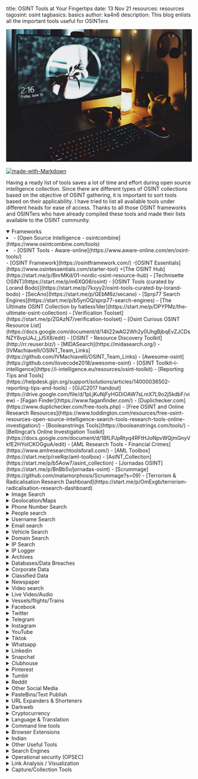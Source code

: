 title: OSINT Tools at Your Fingertips
date: 13 Nov 21
resources: resources
tagosint: osint
tagbasics: basics
author: ka4n6
description: This blog enlists all the important tools useful for OSINTers 



![twitter](\static\resources\reso3.png)

[![made-with-Markdown](https://img.shields.io/badge/Made%20with-Markdown-1f425f.svg)](http://commonmark.org) 




Having a ready list of tools saves a lot of time and effort during open source intelligence collection. Since there are different types of OSINT collections based on the objective of OSINT gathering, it is important to sort tools based on their applicability. I have tried to list all available tools under different heads for ease of access. Thanks to all those OSINT frameworks and OSINTers who have already compiled these tools and made their lists available to the OSINT community.

<details open><summary>Frameworks</summary>
<span>
  <li>- [Open Source Intelligence - osintcombine](https://www.osintcombine.com/tools)</li>
  <li>- [OSINT Tools - Aware-online](https://www.aware-online.com/en/osint-tools/)</li>
- [OSINT Framework](https://osintframework.com/)
-[OSINT Essentials](https://www.osintessentials.com/starter-tool)
+[The OSINT Hub](https://start.me/p/BnrMKd/01-nordic-osint-resource-hub)
- [Technisette OSINT](https://start.me/p/m6XQ08/osint)
- [OSINT Tools (curated by Lorand Bodo)](https://start.me/p/7kxyy2/osint-tools-curated-by-lorand-bodo)
- [SecAno](https://start.me/p/GEbM6z/secano)
- [Sprp77 Search Engines](https://start.me/p/b5ynOQ/sprp77-search-engines)
- [The Ultimate OSINT Collection by hatless1der](https://start.me/p/DPYPMz/the-ultimate-osint-collection)
- [Verification Toolset](https://start.me/p/ZGAzN7/verification-toolset)
- [Osint Curious OSINT Resource List](https://docs.google.com/document/d/14li22wAG2Wh2y0UhgBjbqEvZJCDsNZY8vpUAJ_jJ5X8/edit)
- [OSINT - Resource Discovery Toolkit](http://rr.reuser.biz/)
- [MIDASearch](https://midasearch.org/)
- [IVMachiavelli/OSINT_Team_Links](https://github.com/IVMachiavelli/OSINT_Team_Links)
- [Awesome-osint](https://github.com/ilovecode2018/awesome-osint)
- [OSINT Toolkit–i-intelligence](https://i-intelligence.eu/resources/osint-toolkit)
- [Reporting Tips and Tools](https://helpdesk.gijn.org/support/solutions/articles/14000036502-reporting-tips-and-tools)
- [GIJC2017 handout](https://drive.google.com/file/d/1pLjKuNjFyHGDiOAW7sLmX7L9o2j5kdbF/view)
- [Fagan Finder](https://www.faganfinder.com/)
- [Duplichecker.com](https://www.duplichecker.com/free-tools.php)
- [Free OSINT and Online Research Resources](https://www.toddington.com/resources/free-osint-resources-open-source-intelligence-search-tools-research-tools-online-investigation/)
- [Booleanstrings Tools](https://booleanstrings.com/tools/)
- [Bellingcat’s Online Investigation Toolkit](https://docs.google.com/document/d/1BfLPJpRtyq4RFtHJoNpvWQjmGnyVkfE2HYoICKOGguA/edit)
- [AML Research Tools - Financial Crimes](https://www.amlresearchtoolsforall.com/)
- [AML Toolbox](https://start.me/p/rxeRqr/aml-toolbox)
- [AsINT_Collection](https://start.me/p/b5Aow7/asint_collection)
- [Jornadas OSINT](https://start.me/p/BnBb5v/jornadas-osint)
- [Scrummage](https://github.com/matamorphosis/Scrummage?s=09)
- [Terrorism & Radicalisation Research Dashboard](https://start.me/p/OmExgb/terrorism-radicalisation-research-dashboard)
</span>
</details>

<details><summary>Image Search</summary>

- [Bing Reverse Image Search](https://www.bing.com/images/trending?FORM=ILPTRD)
- [Yandex Images](https://yandex.com/images/)
- [Google Images](https://images.google.ca/)
- [Baidu](https://image.baidu.com/)
- [TinEye](https://tineye.com/)
- [image identify](https://www.imageidentify.com/)
- [Karma Decay](http://karmadecay.com)
- [Pictriev](http://www.pictriev.com/)
- [metapicz](http://metapicz.com/#landing)
- [IrfanView](https://www.irfanview.com/)
- [Find exif data](http://www.findexif.com/)
- [FotoForensics](http://fotoforensics.com/)
- [Forensically](https://29a.ch/photo-forensics/#forensic-magnifier)
- [Jeffrey Friedl's Image Metadata Viewer](http://exif.regex.info/exif.cgi)
- [ExifTool by Phil Harvey](https://exiftool.org/)
- [Betaface | Advanced face recognition](https://www.betaface.com/wpa/)
- [Photopea](https://www.photopea.com/)
- [GIMP](https://www.gimp.org/)
- [Convert image to text - Exract text from images online](https://ocr2edit.com/convert-to-txt)
- [Free Online OCR Image to text](https://www.onlineocr.net/)
- [Extract Text From an Image](https://brandfolder.com/workbench/extract-text-from-image)
- [Image to Text Converter](https://www.prepostseo.com/image-to-text)
- [Translate text from photos from English and other languages – Yandex.Translate](https://translate.yandex.com/ocr)
- [Colorize pictures: turn black and white photos to color with AI](https://hotpot.ai/colorize-picture)
- [Colorize Photos](https://playback.fm/colorize-photo)
- [Colorize!](https://imagecolorizer.com/colorize.html)
- [platform.sensity.ai/deepfake-detection](https://platform.sensity.ai/deepfake-detection)
- [Remove-bg](https://www.remove.bg/)
- [Search4faces.com](https://search4faces.com/)
- [Telegram: Contact @pimeyesbot](https://t.me/pimeyesbot)
- [Pic.sgou 搜狗图片-上网从搜狗开始](https://pic.sogou.com/)
- [same.energy](https://same.energy/)
- [Image.so.com](https://image.so.com/)

</details>

<details><summary>Geolocation/Maps</summary>

- [Google Maps](https://www.google.ca/maps/)
- [Bing maps](https://www.bing.com/maps)
- [OpenStreetMap](https://www.openstreetmap.org/)
- [KartaView](https://kartaview.org/)
- [SkyscraperPage](http://skyscraperpage.com/)
- [Emporis](https://www.emporis.com/)
- [Instant Google Street View](https://www.instantstreetview.com/)
- [Wikimapia](http://wikimapia.org/)
- [Google Earth](https://earth.google.com/web/)
- [Mapillary](https://www.mapillary.com/app/)
- [Find Postal Address of any Location on Google Maps](https://ctrlq.org/maps/address/)
- [Dual Maps](http://data.mashedworld.com/dualmaps/map.htm)
- [Descartes Labs](https://maps.descarteslabs.com/)
- [Map Checking](https://www.mapchecking.com/)
- [Mapbox](https://www.mapbox.com/)
- [Ukraine Interactive map](https://liveuamap.com/)
- [MyGeoPosition.com](http://mygeoposition.com/)
- [LatLong](https://www.latlong.net/)
- [GPS Visualizer: Quick Geocoder](https://www.gpsvisualizer.com/geocode)
- [Zoom Earth](https://zoom.earth/)
- [MeetWays: Meet in the Middle](https://www.meetways.com/)
- [Whatshalfway.com](https://www.whatshalfway.com/)
- [ScribbleMaps](https://www.scribblemaps.com/)
- [Overpass-turbo.eu](https://overpass-turbo.eu/)
- [SunCalc](http://suncalc.net/#/50.4148,9.8286,6/2021.08.08/08:16)
- [SunCalc sun position- und sun phases calculator](https://www.suncalc.org/#/36.1734,-37.2656,3/2021.07.30/08:59/1/3)
- [3D map of the world by PeakVisor](https://peakvisor.com/panorama.html)

</details>

<details><summary>Phone Number Search</summary>summary>

- [Truecaller.com](https://www.truecaller.com/)
- [Reverse Phone Lookup by Zlookup](https://www.zlookup.com/)
- [Emobiletracker.com](https://www.emobiletracker.com/)
- [Reverse Phone Lookup - Intelius](https://www.intelius.com/reverse-phone-lookup/)
- [Reverse Phone Number Lookup -Canada](https://www.canada411.ca/search/reverse.html)
- [www.whitepages.com/reverse-phone](https://www.whitepages.com/reverse-phone)
- [Sync Me](https://sync.me/)
- [Reverse Phone Lookup - Zabasearch](https://www.zabasearch.com/reverse-phone-lookup)
- [Peekyou Reverse Phone Number Search](https://www.peekyou.com/phone)
- [Britishphonebook.com](http://www.britishphonebook.com/)
- [Textmagic Carrier Lookup](https://www.textmagic.com/free-tools/carrier-lookup)
- [Free Carrier Lookup](https://freecarrierlookup.com/)
- [Neustar - Telo Customers!](https://www.home.neustar/telo-customers)
- [Eyecon: Caller ID, Calls and Phone Contacts – Apps on Google Play](https://play.google.com/store/apps/details?id=com.eyecon.global&hl=en_IN&gl=US)
- [Cyniq.in](https://cyniq.in)
- [Twilio Lookup](https://www.twilio.com/blog/identify-phone-number-carrier-with-twilio-lookup)

</details>

<details><summary>People search</summary>

- [192](https://www.192.com/)
- [New Canada 411](https://www.canada411.ca/)
- [No.1 Free People Search](http://www.yasni.com/)
- [People Search](http://itools.com/search/people-search)
- [People search](https://radaris.com/)
- [zaba search](https://www.zabasearch.com/)
- [WebMii](https://webmii.com/)
- [Qwant](https://www.qwant.com/)
- [FamilyTree](https://www.familytreenow.com/)
- [PeekYou](https://www.peekyou.com/)
- [Thats them](https://thatsthem.com/)
- [Intelius](https://www.intelius.com/)
- [ID Crawl](https://www.idcrawl.com/)

</details>

<details><summary>Username Search</summary>

- [Instant Username Search](https://instantusername.com/)
- [Username search tool - Aware-online](https://www.aware-online.com/en/osint-tools/username-search-tool/)
- [Username Search by usersearch.org](https://usersearch.org/index.php)
- [WhatsMyName Web](https://whatsmyname.app/)

</details>

<details><summary>Email search</summary>

- [Cyniq.in](https://cyniq.in)
- https://hunter.io/
- https://www.email-format.com/
- [Have I been pwned?](https://haveibeenpwned.com/)
- [Email Permutator](http://metricsparrow.com/toolkit/email-permutator/)
- [Email-validator.net](https://www.email-validator.net/)
- [Skymem.info](https://www.skymem.info/)
- https://dataminer.io/
- [Username and Email Search](https://usersearch.org/index.php)

</details>

<details><summary>Vehicle Search</summary>

- [V A H A N - India](https://vahan.nic.in/nrservices/faces/user/citizen/citizenlogin.xhtml)
- [This Domain Name is registered at Epik.com](https://carowners.net)
- [VINCheck](https://www.nicb.org/vincheck)
- [Oreillyauto](https://www.oreillyauto.com)
- [Carvana](https://www.carvana.com)
- [Check that VIN](https://checkthatvin.com/ctv/#/home)
- [Vehicle History Reports – Carfax](https://www.carfax.com/vehicle-history-reports/)
- [vehicle history](https://www.vehiclehistory.com/)

</details>

<details><summary>Domain Search</summary>

- [Free online network tools - Centralops](https://centralops.net/co/)
- [Whois.com](https://www.whois.com/whois/)
- [domainbigdata](https://domainbigdata.com/)
- [Domaintools: Research](https://research.domaintools.com/)
- [Whois Godaddy](https://ca.godaddy.com/whois)
- [Network Tools](https://network-tools.com/)
- [Whoisrequest](https://whoisrequest.com/)
- [Whoxy](https://www.whoxy.com/)
- [Whois Lookup & IP](https://whois.net/)
- [ViewDNS.info](https://viewdns.info/)
- [Whoisology](https://whoisology.com/)
- [domainIQ](https://www.domainiq.com/reverse_whois)
- [Alexa](https://www.alexa.com/siteinfo)
- [BuiltWith Technology Lookup](https://builtwith.com/)
- [Visualsitemapper.com](http://www.visualsitemapper.com/)
- [SimilarWeb](https://www.similarweb.com/)
- [Sites Like](https://www.siteslike.com/)
- [Eid.com](https://eid.com)
- [Website value calculator and web information](https://www.websiteoutlook.com/)
- [Hunter](https://hunter.io/)
- [URL and website scanner](https://urlscan.io/)
- [W3bin](https://w3bin.com/)
- [Visualping](https://visualping.io/)
- [unfurl](https://github.com/obsidianforensics/unfurl)
- [ICANN Lookup](https://lookup.icann.org/lookup)
- [dnsdumpster](https://dnsdumpster.com/)
- [Host.io](https://host.io/)
- [Pulsedive](https://pulsedive.com/)

</details>

<details><summary>IP Search</summary>

- [My IP Address](https://myip.ms/)
- [WhatIsMyIPAddress](https://whatismyipaddress.com/)
- [IP Chicken](https://www.ipchicken.com/)
- [IP Address](https://www.ipaddress.com/)
- [IP Tracker Online](https://www.iptrackeronline.com/)
- [Liveipmap.com](https://liveipmap.com/)
- [IP Address Locator - Geobytes](https://geobytes.com/iplocator/)
- [Reverse IP Lookup - ViewDNS](https://viewdns.info/reverseip/)
- [domainIQ](https://www.domainiq.com/reverse_ip)
- [Reverse IP Lookup](https://reverseip.domaintools.com/)
- [Whoisrequest](https://whoisrequest.com/reverse-ip/)
- [Instant IP Address Lookup - Whatismyipaddress](https://whatismyipaddress.com/ip-lookup)
- [UltraDNS - neustar](https://www.home.neustar/dns-services/ultra-dns)
- [IP2Location](https://www.ip2location.com/)
- [Geo IP Tool](https://geoiptool.com/)
- [utrace](http://en.utrace.de/)
- [Information by IP Address](https://www.infobyip.com/)
- [Bulk IP Lookup - Showmyip](https://www.showmyip.com/bulk-ip-lookup/)
- [unfurl](https://github.com/obsidianforensics/unfurl)
- [ViewDNS](https://viewdns.info/)
- [Shodan](https://www.shodan.io/)
- [Free online network tools - Centralops](https://centralops.net/co/)
- [Vpnapi.io](https://vpnapi.io/)
- [Cyber Threat Intelligence - Pulsedive](https://pulsedive.com/)

</details>

<details><summary>IP Logger</summary>

- [webresolver](https://webresolver.nl/)
- [Honeybox](https://www.honeybox.de/home.html)
- [Grabify IP Logger & URL Shortener](https://grabify.link/)
- [Get Notify](https://www.getnotify.com/)
- [IP Logger URL Shortener](https://iplogger.org/)
- [Blasze IP Logger](http://blasze.tk/)
- [Read Notify](https://www.readnotify.com//)

</details>

<details><summary>Archives</summary>

- [Internet Archive](http://archive.org/)
- [archive.is](http://archive.is/)
- [CachedPages](http://www.cachedpages.com/)
- [Time Travel](http://timetravel.mementoweb.org/)
- [Oldweb.today](http://oldweb.today/)
- [WebCite](http://webcitation.org/)
- [UK Web Archive ](https://www.webarchive.org.uk/ukwa)
- [hartator/wayback-machine-downloader](https://github.com/hartator/wayback-machine-downloader?s=09)

</details>

<details><summary>Databases/Data Breaches</summary>

- [OCCRP](https://www.occrp.org/en)
- [A-Z Databases](https://natolibguides.info/az.php)
- [HotGunz Stolen Gun Search Results](https://www.hotgunz.com/search.php)
- [The Intercept](https://theintercept.com/snowden-sidtoday/?orderBy=publishedTime&orderDirection=desc#archive)
- [Snowden Doc Search](https://search.edwardsnowden.com/)
- [LLRX Resources](https://www.llrx.com/2020/06/2020-directory-of-directories/?__cf_chl_jschl_tk__=pmd_4a7d42276864412990609e818ab0671bc134a709-1626618316-0-gqNtZGzNAfijcnBszQi6)
- [lumendatabase.org](https://www.lumendatabase.org/)
- [Catalogue of Research Databases - OCCRP](https://id.occrp.org/databases/)
- [Intelligence X](https://intelx.io/)
- [Leakcheck](https://leakcheck.io/)
- [Vigilante.pw](https://vigilante.pw/)
- [Weleakinfo.to](https://weleakinfo.to/)
- [Leakpeek.com](https://leakpeek.com/)
- [RSLookup](https://rslookup.com/index)
- [Snusbase Database Search Engine](https://snusbase.com/)
- [Leak-lookup.com](https://leak-lookup.com/)
- [nuclearleaks.com](https://nuclearleaks.com/)
- [Have I Been Sold?](https://haveibeensold.app/)
- [Breachchecker.com](https://breachchecker.com/)
- [Scattered Secrets](https://scatteredsecrets.com/)
- [Have I been pwned?](https://haveibeenpwned.com/)
- [Community - Black Kite](https://blackkite.com/community/)

</details>

<details><summary>Corporate Data</summary>	

- [Business.indiafilings.com](https://business.indiafilings.com/)
- [Zauba Corp](https://www.zaubacorp.com/)
- [Ministry Of Corporate Affairs](https://www.mca.gov.in/mcafoportal/showCheckCompanyName.do)

</details>

<details><summary>Classified Data</summary>

- [Craigslist](http://www.craigslist.org/)
- [LeoList](https://www.leolist.cc/)
- [ebay](https://www.ebay.ca/)
- [Kijiji](https://www.kijiji.ca/)

</details>

<details><summary>Newspaper</summary>

- [newspaper map](https://newspapermap.com/)
- [Paperboy](https://www.thepaperboy.com/)
- [AllYouCanRead](https://www.allyoucanread.com/)
- [NewspaperArchive](https://newspaperarchive.com/)
- [Google News Archive Search](https://news.google.com/newspapers)
- [The Big Index of Global Newspapers](https://www.websiteplanet.com/blog/complete-index-of-newspapers-across-the-globe/)

</details>

<details><summary>Video search</summary>

- [InVID Verification Plugin](https://www.invid-project.eu/tools-and-services/invid-verification-plugin/)
- [watch frame by frame](http://www.watchframebyframe.com/)
- [Online video downloader](https://en.savefrom.net/20/)
- [Keepvid](https://keepvid.com/)
- [Dronestagram](https://www.dronestagr.am/)

</details>

<details><summary>Live Video/Audio</summary>

- [EarthCam](https://www.earthcam.com/)
- [Opentopia](http://www.opentopia.com/)
- [The Webcam Network](https://www.the-webcam-network.com/)
- [Insecam](http://www.insecam.org/)
- [Airport Webcams](https://airportwebcams.net/)
- [KartaView](https://kartaview.org/map/@-6.407518221863476,107.04770438649952,8z)
- [Webcams from around the World](https://worldcam.eu/)
- [Webcamtaxi](https://www.webcamtaxi.com/en/)

</details>

<details><summary>Vessels/flights/Trains</summary>

- [UK Flightaware](https://uk.flightaware.com/)
- [Flightradar24](https://www.flightradar24.com/)
- [AirNav RadarBox](https://www.radarbox.com/@2.41699,27.25463,z3)
- [OmniSci Flight](https://www.omnisci.com/demos/flights)
- [MarineTraffic](https://www.marinetraffic.com/en/ais/home/centerx:-12.0/centery:25.0/zoom:4)
- [VesselFinder](https://www.vesselfinder.com/)
- [OmniSci Ship](https://www.omnisci.com/demos/ships)
- [tracker geops](https://tracker.geops.ch/)
- [Raildar](https://raildar.co.uk/radar.html)

</details>

<details><summary>Facebook</summary>

- [Find my Facebook ID](https://lookup-id.com/)
- [Fb-Search - snowdust](https://sowdust.github.io/fb-search/)
- [Facebook Search Tools - OSINT Combine](https://www.osintcombine.com/facebook-search-tools)
- [Facebook Search - Graphtips](https://graph.tips/beta/)
- [Who posted what?](https://whopostedwhat.com/)
- [IntelX FB Graph Searcher](https://intelx.io/tools?tab=facebook)
- [Osint.rest](https://osint.rest/)
- [QWARIE: UK-OSINT](https://www.uk-osint.net/facebook.html)
- [Ultimate-Facebook-Scraper](https://github.com/harismuneer/Ultimate-Facebook-Scraper)
- [Bulk Facebook ID Finder](https://seotoolstation.com/bulk-facebook-id-finder)
- [Find My Facebook ID](https://findmyfbid.com/)
- [Download Facebook Videos](http://www.downfacebook.com/)
- [Ad Library Report](https://www.facebook.com/ads/library/report/)
- [Forgot Password](https://www.facebook.com/login/identify?ctx=recover)

</details>

<details><summary>Twitter</summary>

- [Twitter Advanced Search](https://twitter.com/search-advanced)
- [Twitter Profiles Directory](https://twitter.com/i/directory/profiles)
- [Tweetdeck](https://tweetdeck.twitter.com/)
- [TweeterID](https://tweeterid.com/)
- [TweetBeaver](https://tweetbeaver.com/)
- [Socialbearing](https://socialbearing.com/)
- [The one million tweet map](https://onemilliontweetmap.com/?center=25.505,-0.09&zoom=2&search=&timeStep=0&timeSelector=0&hashtag1=&hashtag2=sad&sidebar=yes&hashtagBattle=0&timeRange=0&timeRange=25&heatmap=0&sun=0&cluster=1)
- [Followerwonk](https://followerwonk.com/)
- [Tweet Archivist](http://www.tweetarchivist.com/)
- [Twiangulate](http://twiangulate.com/search/)
- [Sleeping Time](http://sleepingtime.org/)
- [geosocial footprint](http://geosocialfootprint.com/)
- [Tweetmap](https://www.omnisci.com/demos/tweetmap)
- [GeoChirp](http://www.geochirp.com/)
- [Tinfoleak](https://tinfoleak.com/?__cf_chl_managed_tk__=285568472ee46b35e1b8dd308324981aadb47409-1625135405-0-ATN5ExyU2dIczgPH_z0YKIWFT6MLDSSgjn6rX3eesoSMqvjlkuoAnZjlsRs-J5dzxMPlVMSkZxPwySGKVicAbUw7gt1Aag5LdvWVkMfzY6j_5-eMbw3MdjbIdiusDUM25-qGNpSTxiQMhKmCtKbBt4etRO0-NTx9Jmsfp2W7xwo2a8eQmRymNEx4Lm-KwHXmAXntV7mz-t7pw9m2XN6tYoFdk-PkOnafkwknOHiO2Ba4uVK6HjejVgYOTUKbqocmnksMnH8k6V5eFkeCs4XsClpYuo40rxW-szTPVCMSFXuzw_PeynK-UTw6QRhs7c0QFYozU0Fg4zHJE3idNUEKfb43FrO3XNPbM7CWQuwasNPfwmCBqdOWV5VR6PFNlmTSMd7tVAvbdT_-LDrDq6IieYRZ6O8BjkCdwGIsePdw8Zmg3eQtt5F3qoqtKoyOc1RW_bDOLUqr5NdpZFNRGeCBfyHjd7sC6P-4dtRXEUEpiba19CiBhLPZ5mZ-gRp4VuLgfl3twsUFC8mjXu9Xzz3fcT1SRJLgsnVHrz_0NkvdTlU0nolfzsUXB3DD4PNlFLhFRpke5MmSzLBX_LcWNuDrl7E4FLaifu9jVJEOEpMlxV4c)
- [twipho](http://www.twipho.net/)
- [The Herd Locker](http://theherdlocker.com/)
- [Keyhole](https://keyhole.co/)
- [Twitter Trending Hashtags and Topics](https://www.trendsmap.com/)
- [Twlets](http://twlets.com/)
- [Spoonbill](http://spoonbill.io/)
- [Mentionmapp Analytics](http://mentionmapp.com/)
- [Tweet Mapper](https://keitharm.me/projects/tweet/)
- [Twitterfall](https://twitterfall.com/)
- [Twitter tools - Jeffprod](https://twitter.jeffprod.com/)
- [Twitter Password Reset](https://twitter.com/account/begin_password_reset?)
- [Twitter Analytics by Foller.me](https://foller.me/)
- [Tweet Mapper](https://danielezrajohnson.shinyapps.io/tweetmapper/)
- [Tweettopicexplorer - neoformix](http://tweettopicexplorer.neoformix.com/)
- [Tweepsect](https://tweepsect.com/)
- [Pleasedontstalkme.com](http://www.pleasedontstalkme.com/)
- [Socialbearing](https://socialbearing.com/)
- [Hashtags - Hashtagify](https://hashtagify.me/hashtag/Palestine)
- [Followthehashtag](https://www.followthehashtag.com/)
- [All My Tweets](https://www.allmytweets.net/connect/)
- [Twitter Search — BackTweets](http://backtweets.com/)
- [Twitter Shadowban Test](https://shadowban.eu/)
- [DoesFollow](https://doesfollow.com)
- [Twitter Video Downloader Online](https://twdown.net)
- [Treeverse](https://treeverse.app)
- [Warble.co](https://warble.co/)

</details>

<details><summary>Telegram</summary>

- [Awesome-Telegram-OSINT](https://github.com/ItIsMeCall911/Awesome-Telegram-OSINT)
- [Building graph for Telegram chats, channels and their neighbors](https://ntwrk.today/2020/04/09/building-telegram-graph.html)
- [TelegramDB.org](https://telegramdb.org/)
- [Telegram Channels List: Discover interesting channels for your Telegram](https://tlgrm.eu/channels)
- [Telegram Channels](https://telegramchannels.me/)
- [Lyzem Blog](https://lyzem.com/)
- [Search.buzz.im](https://search.buzz.im/)
- [Tgstat.com](https://tgstat.com/)
- [Programmable Search Engine](https://cse.google.com/cse?&cx=006368593537057042503:efxu7xprihg#gsc.tab=0)
- [gwu-libraries/uriscrape](https://github.com/gwu-libraries/uriscrape)
- [Skarlso/rscrap](https://github.com/Skarlso/rscrap)
- [expectocode/telegram-export](https://github.com/expectocode/telegram-export)

</details>

<details><summary>Instagram</summary>

- [Searchmy.bio](https://www.searchmy.bio/)
- [Social Searcher](https://www.social-searcher.com)
- [Search Instagram - Yooying](https://www.yooying.com/search)
- [Tagboard](https://tagboard.com)
- [HypeAuditor](https://hypeauditor.com/)
- [Open Source Intelligence - osintcombine](https://www.osintcombine.com/instagram-explorer)
- [Instagram Search Engine - mulpix](https://mulpix.com/)
- [DownloadGram](https://downloadgram.com)
- [InstaSave](https://instasave.xyz)
- [Instadp](https://instadp.net)
- [izuum](https://izuum.com)
- [Storiesig.com](https://storiesig.com/)
- [picdeer](https://picdeer.com)
- [Pictame](https://www.pictame.com)

</details>

<details><summary>YouTube</summary>

- [Location Search - mattw](https://mattw.io/youtube-geofind/location)
- [YouTube Metadata - mattw](https://mattw.io/youtube-metadata/)
- [Geo Search Tool](https://youtube.github.io/geo-search-tool/search.html)
- [Youtube Videos Visualization - Yasiv](http://www.yasiv.com/youtube)
- [Yout](https://yout.com/)
- [deturl.com](http://deturl.com/)
- [watch frame by frame](http://www.watchframebyframe.com/)
- [Online video downloader](https://en.savefrom.net/20/)
- [Download Video and Audio from YouTube](https://www.y2mate.com/en68)
- [Extract Meta Data](https://citizenevidence.amnestyusa.org/)
- [Geo Search Tool](http://youtube.github.io/geo-search-tool/search.html)
- [HookTube](https://hooktube.com/)
- [Digitalmethods  tools - youtube](https://tools.digitalmethods.net/netvizz/youtube/)

</details>

<details><summary>Tiktok</summary>

- [TikTok Quick Search](https://www.osintcombine.com/tiktok-quick-search)
- [TikTok Web Viewer Online and Analytics](https://vidnice.com/)
- [Dutchosintguy/tiktok-scraper](https://github.com/Dutchosintguy/tiktok-scraper)
- [Sinwindie - TikTok Tools](https://raw.githubusercontent.com/sinwindie/OSINT/master/TikTok/Bookmarklet Tools)
- [sc1341/TikTok-OSINT](https://github.com/sc1341/TikTok-OSINT)
- [TikTokApi 2.0](https://tiktokapi.ga/)
- [Download Tik Tok video and audio](https://en.savefrom.net/download-from-tiktok)

</details>

<details><summary>Whatsapp</summary>

- [LoranKloeze/WhatsAllApp](https://github.com/LoranKloeze/WhatsAllApp)
- [WhatScraper](https://github.com/TheSpeedX/WhatScraper)

</details>

<details><summary>Linkedin</summary>

- [linkedin2username](https://github.com/initstring/linkedin2username)
- [Sign Up | LinkedIn](https://www.linkedin.com/search/results/people/?firstName=*name&lastName=*surname&origin=SEO_PSERP)
- [InSpy](https://github.com/leapsecurity/InSpy)
- [linkedin_scraper](https://github.com/blackhatethicalhacking/linkedin_scraper)
- [GoogLinked](https://github.com/pry0cc/GoogLinked)
- [LIUsers.-archive](https://archive.org/download/LIUsers.7z)

</details>

<details><summary>Snapchat</summary>

- [Snap Map](https://map.snapchat.com/)
- [username on Snapchat](https://www.snapchat.com/add/username)
- [AddMeSnaps.com](https://www.addmesnaps.com/)
- [Snapchat-usernames.com](http://snapchat-usernames.com/)
- [Findmysnap.com](http://findmysnap.com/)
- [Ghostdex.app](https://ghostdex.app/)
- [snap-map-private-api](https://github.com/CaliAlec/snap-map-private-api)
- [Snapdex](https://www.snapdex.com/)
- [SomeSnapCode](https://somesnapcode.com)
- [SoVIP](https://sovip.io)

</details>

<details><summary>Clubhouse</summary>

- [Clubhouse Database](https://clubhousedb.com/)

</details>

<details><summary>Pinterest</summary>

- [Pinterest Group Boards & Analytics](https://pingroupie.com/)

</details>

<details><summary>Tumblr</summary>

- [Trending](https://www.tumblr.com/explore/trending)

</details>

<details><summary>Reddit</summary>

- [Reddit Investigator](http://www.redditinvestigator.com/)
- [Reddit Metrics](http://redditmetrics.com/)
- [Reddit User Analyser](https://atomiks.github.io/reddit-user-analyser/)
- [Reddit archive](http://www.redditarchive.com/)
- [Directory Contents - Pushshift](http://files.pushshift.io/reddit/)
- [Reditr](http://reditr.com/)
- [Imgur](https://imgur.com/search?q=)
- [Mostly Harmless](http://kerrick.github.io/Mostly-Harmless/#features)
- [Reddit Enhancement Suite](https://chrome.google.com/webstore/detail/reddit-enhancement-suite/kbmfpngjjgdllneeigpgjifpgocmfgmb)
- [TrackReddit](https://www.trackreddit.com/)
- [Map of Reddit](https://anvaka.github.io/map-of-reddit/?x=255000&y=381000&z=1231248.9168102785)
- [Rdddeck.com](https://rdddeck.com/)

</details>

<details><summary>Other Social Media</summary>

- [GitHub  - craigtutterow/sna-js](https://github.com/craigtutterow/sna-js)
- [Sleeping Time](https://sleepingtime.org/)
- [VK (Russia)](https://vk.com/)
- [Facenama (Iran)](https://facenama.com/home)
- [Mixi (Japan)](https://mixi.jp/)
- [Qzone (China)](https://qzone.qq.com/)
- [Weibo (China)](https://weibo.com/login.php)

</details>

<details><summary>PasteBins/Text Publish</summary>

- [Pastebin](https://pastebin.com/)
- [JustPaste.it](https://justpaste.it/)
- [Txt.fyi](https://txt.fyi/)
- [Saidso.me](http://saidso.me/)

</details>

<details><summary>URL Expanders & Shorteners</summary>

- [Expand Shortened URLs](https://www.expandurl.net/)
- [CheckShortURL](http://checkshorturl.com/expand.php)
- [Linkexpander.com](https://linkexpander.com/)
- [Unshorten that URL!](https://unshorten.it/)
- [Link Expander - Grabify IP Logger & URL Shortener](https://grabify.link/expander)
- [Bit.do URL Shortener](http://bit.do/)
- [Bitly](https://bitly.com/)
- [Ow.ly](https://www.hootsuite.com/pages/owly)

</details>

<details><summary>Darkweb</summary>

- [Hidden Wiki](http://thehiddenwiki.org/)
- [onionscan](https://onionscan.org/)
- [Hunchly](https://www.hunch.ly/darkweb-osint/)
- [TORCH: Tor Search!](https://xmh57jrzrnw6insl.onion.to/)
- [OnionLink](http://www.onion.link/)
- [Ahmia —       Search Tor Hidden Services](https://ahmia.fi/)
- [IACA Dark Web Investigation Support](https://iaca-darkweb-tools.com/)
- [DarknetLive](https://darknetlive.com/)

</details>

<details><summary>Cryptocurrency</summary>

- [Guides - Bitcoin Magazine](https://bitcoinmagazine.com/guides)
- [Coin Center](https://www.coincenter.org/)
- [coinmap.org - Map of Bitcoin accepting venues](https://coinmap.org/)
- [LocalBitcoins](https://localbitcoins.com/)
- [Weusecoins](https://www.weusecoins.com/)
- [Coindesk](https://www.coindesk.com/)
- [LiveCoinWatch](https://www.livecoinwatch.com/)
- [bitaddress.org](https://www.bitaddress.org/bitaddress.org-v3.3.0-SHA256-dec17c07685e1870960903d8f58090475b25af946fe95a734f88408cef4aa194.html)
- [SSD Linux Virtual Server](https://bitnodes.io/)
- [Blockchain Explorer](https://www.blockchain.com/explorer)
- [Bitcoin Block Explorer](https://blockexplorer.com/)
- [The Ethereum  Block Explorer](https://etherscan.io/)
- [Blockchain](https://www.blockchain.com/)

</details>

<details><summary>Language & Translation</summary>

- [Google Translate](https://translate.google.com/)
- [Bing Microsoft Translator](https://www.bing.com/translator)
- [Babelfish](https://www.babelfish.com/)
- [Babbel](https://www.babbel.com/)
- [r/translator](https://www.reddit.com/r/translator/)
- [BAB.la](https://en.bab.la/)
- [DeepL Translator](https://www.deepl.com/translator)
- [The Slang Dictionary](https://slangit.com/)
- [Urban Dictionary](https://www.urbandictionary.com/)
- [PROMT.One Translator](https://www.online-translator.com/translation)
- [2lingual](https://www.2lingual.com/)
- [Yamli](https://www.yamli.com/)
- [Transl8it!](http://www.transl8it.com/)
- [Yandex.Translate](https://translate.yandex.com/)

</details>

<details><summary>Command line tools</summary>

- [laramies/theHarvester](https://github.com/laramies/theHarvester)
- https://www.spiderfoot.net/
- [Nmap](https://nmap.org/) & [Zenmap](https://nmap.org/zenmap/)
- [Drishti](https://github.com/indiancyberops/Drishti)

</details>

<details><summary>Browser Extensions</summary>

- [InVID Verification Plugin](https://www.invid-project.eu/tools-and-services/invid-verification-plugin/)
- [paulgb/Treeverse](https://github.com/paulgb/Treeverse/blob/master/README.md#readme)
- [Chrome Extensions](https://osint.support/chrome-extensions/)
- [BuiltWith Technology Profiler](https://chrome.google.com/webstore/detail/builtwith-technology-prof/dapjbgnjinbpoindlpdmhochffioedbn)
- [Double Shot Search: Query side-by-side](https://chrome.google.com/webstore/detail/double-shot-search-query/kddlkbpbepnaepdleclhdnfdpdogdhop)
- [Email extract](https://chrome.google.com/webstore/detail/email-extract/ejecpjcajdpbjbmlcojcohgenjngflac)
- [Nimbus Screenshot & Screen Video Recorder](https://chrome.google.com/webstore/detail/nimbus-screenshot-screen/bpconcjcammlapcogcnnelfmaeghhagj)
- [EXIF Viewer Pro](https://chrome.google.com/webstore/detail/exif-viewer-pro/mmbhfeiddhndihdjeganjggkmjapkffm)
- [Fake news debunker by InVID & WeVerify](https://chrome.google.com/webstore/detail/fake-news-debunker-by-inv/mhccpoafgdgbhnjfhkcmgknndkeenfhe)
- [Ghostery – Privacy Ad Blocker](https://chrome.google.com/webstore/detail/ghostery-–-privacy-ad-blo/mlomiejdfkolichcflejclcbmpeaniij?hl=en)
- [uBlock Origin](https://chrome.google.com/webstore/detail/ublock-origin/cjpalhdlnbpafiamejdnhcphjbkeiagm?hl=en)
- [Google Similar Pages](https://chrome.google.com/webstore/detail/google-similar-pages/pjnfggphgdjblhfjaphkjhfpiiekbbej)
- [Google Translate](https://chrome.google.com/webstore/detail/google-translate/aapbdbdomjkkjkaonfhkkikfgjllcleb)
- [Hunter - Email Finder Extension - Chrome Web Store](https://chrome.google.com/webstore/detail/hunter-email-finder-exten/hgmhmanijnjhaffoampdlllchpolkdnj)
- [Instant Data Scraper](https://chrome.google.com/webstore/detail/instant-data-scraper/ofaokhiedipichpaobibbnahnkdoiiah)
- [IP Address and Domain Information](https://chrome.google.com/webstore/detail/ip-address-and-domain-inf/lhgkegeccnckoiliokondpaaalbhafoa)
- [Keywords Everywhere](https://chrome.google.com/webstore/detail/keywords-everywhere-keywo/hbapdpeemoojbophdfndmlgdhppljgmp)
- [Mitaka](https://chrome.google.com/webstore/detail/mitaka/bfjbejmeoibbdpfdbmbacmefcbannnbg?hl=en)
- [Privacy Badger](https://chrome.google.com/webstore/detail/privacy-badger/pkehgijcmpdhfbdbbnkijodmdjhbjlgp)
- [RevEye Reverse Image Search](https://chrome.google.com/webstore/detail/reveye-reverse-image-sear/keaaclcjhehbbapnphnmpiklalfhelgf)
- [Search by Image](https://chrome.google.com/webstore/detail/search-by-image/cnojnbdhbhnkbcieeekonklommdnndci)
- [Simplescraper ](https://chrome.google.com/webstore/detail/simplescraper-⁠—-a-fast-a/lnddbhdmiciimpkbilgpklcglkdegdkg)
- [Sputnik](https://chrome.google.com/webstore/detail/sputnik/manapjdamopgbpimgojkccikaabhmocd)
- [Take Webpage Screenshots Entirely](https://chrome.google.com/webstore/detail/take-webpage-screenshots/mcbpblocgmgfnpjjppndjkmgjaogfceg)
- [TinEye Reverse Image Search](https://chrome.google.com/webstore/detail/tineye-reverse-image-sear/haebnnbpedcbhciplfhjjkbafijpncjl)
- [Unpaywall](https://chrome.google.com/webstore/detail/unpaywall/iplffkdpngmdjhlpjmppncnlhomiipha)
- [User-Agent Switcher and Manager](https://chrome.google.com/webstore/detail/user-agent-switcher-and-m/bhchdcejhohfmigjafbampogmaanbfkg)
- [Wayback Machine](https://chrome.google.com/webstore/detail/wayback-machine/fpnmgdkabkmnadcjpehmlllkndpkmiak)
- [Wappalyzer](https://chrome.google.com/webstore/detail/wappalyzer/gppongmhjkpfnbhagpmjfkannfbllamg?hl=en)
- [Awesome Screenshot: Screen Video Recorder](https://chrome.google.com/webstore/detail/awesome-screenshot-screen/nlipoenfbbikpbjkfpfillcgkoblgpmj?hl=en)
- [RevEye Reverse Image Search - Chrome Nettmarked](https://chrome.google.com/webstore/detail/reveye-reverse-image-sear/keaaclcjhehbbapnphnmpiklalfhelgf?hl=no)
- [Haris87/photosint](https://github.com/Haris87/photosint)
- [Shodan](https://chrome.google.com/webstore/detail/shodan/jjalcfnidlmpjhdfepjhjbhnhkbgleap)
- [DownAlbum](https://chrome.google.com/webstore/detail/downalbum/cgjnhhjpfcdhbhlcmmjppicjmgfkppok)
- [LoranKloeze/WhatsAllApp](https://github.com/LoranKloeze/WhatsAllApp)
- [Lusha - Easily find B2B contact information - Chrome Web Store](https://chrome.google.com/webstore/detail/lusha-easily-find-b2b-con/mcebeofpilippmndlpcghpmghcljajna/related?hl=en)
- [OneNote Web Clipper Installation](https://www.onenote.com/clipper)
- [FireShot](https://getfireshot.com)
- [az0/linkgopher](https://github.com/az0/linkgopher/)
- [marklieberman/downloadstar](https://github.com/marklieberman/downloadstar)
- [Random Proxy Switcher - Webrobots](https://chrome.google.com/webstore/detail/random-proxy-switcher/kdmdbahkimnclcmnppaagnnnpdjfggbb)
- [Multi-account Containers](https://github.com/mozilla/multi-account-containers)

</details>

<details><summary>Indian</summary>

- [Search NGOs](https://ngodarpan.gov.in/index.php/search/)
- [Search Govt Service](https://services.india.gov.in/?ln=en)
- [V A H A N](https://vahan.nic.in/nrservices/faces/user/citizen/citizenlogin.xhtml)
- [RNI](https://t.co/beARFQZaFC?amp=1)

</details>

<details><summary>Other Useful Tools</summary>

- [CyberChef](https://gchq.github.io/CyberChef/)
- [Worldtime Buddy](https://www.worldtimebuddy.com/)
- [theHarvester](https://github.com/laramies/theHarvester)
- [regexr.com/34sf0](https://regexr.com/34sf0)
- [Converting Addresses to/from Latitude/Longitude/Altitude](https://stevemorse.org/jcal/latlon.php)
- [OmniSci - Data Visualization Demos](https://www.omnisci.com/demos)

</details>

<details><summary>Search Engines</summary>

- [Bing](https://www.bing.com/)
- [Search Engine Colossus](https://www.searchenginecolossus.com/)
- [Duck Duck Go](https://duckduckgo.com/)
- [Omblockedips.com](http://omblockedips.com/?honeypot&params=YqJOO3Rvi4_9bZlJy9m2OrwFC4i37pLV1_5xO4pkBld6tsO_0sbnNq4jFwMNf-kmzUJ-FX8M1oo69lT4HT5qkRsrFi3Be23hYdCPWwdrn0dbjftCtWqx5om7MTjgxEf0zuVpmSy-b5aLjebQkt-WBXzC_one5rAuqNgndaX3Om0VUBy6AP9CKeLvkzeUUbQGnLR85qkD0xVX)
- [Ca.zapmeta.com](https://ca.zapmeta.com/)
- [HugeDomains.com](https://www.hugedomains.com/domain_profile.cfm?d=metabear&e=com)
- [Web Search](https://www.exalead.com/search/)
- [Startpage](https://www.startpage.com/)
- [swisscows](https://swisscows.com/)
- [searx](https://searx.info/)
- [Search.disconnect.me](https://search.disconnect.me/)
- [Gigablast](https://www.gigablast.com/)
- [carrot2](https://search.carrot2.org/#/search/web)
- [Wolfram|Alpha](https://www.wolframalpha.com/)
- [Million Short](https://millionshort.com/)
- [iseek.ai](https://www.iseek.com/)
- [eTools](https://www.etools.ch/)
- [Yandex (Russia)](https://yandex.com/)
- [Baidu (China)](http://www.baidu.com/)
- [Metacrawler (UK)](https://www.metacrawler.co.uk/)
- [Goo (Japan)](https://www.goo.ne.jp/)
- [Daum (Korea)](https://www.daum.net/)
- [Parseek (Iran)](https://www.parseek.com/)
- [Search.walla.co.il (Israel)](https://search.walla.co.il/)

</details>

<details><summary>Operational security (OPSEC)</summary>

### 1. Investigative Identity

- [Data Fake Generator](http://www.datafakegenerator.com/)
- [Fake Name Generator](http://www.fakenamegenerator.com/)
- [Secure Fake Name Creator - fakena.me](https://fakena.me/)
- [Fake Identity ID Random Name Generator - ElfQrin](https://elfqrin.com/fakeid.php)
- [How Many of Me](http://howmanyofme.com/)
- [Just Delete Me](http://backgroundchecks.org/justdeleteme/fake-identity-generator/)
- [Name Generator](https://name-generator.org.uk)
- [Random Name Generator](https://randomwordgenerator.com/name.php)
- [Random Name Generator - Behind the Name](https://behindthename.com/random)
- [Random User Generator](https://randomuser.me)
- [Randomly Generate Fake Names](https://uinames.com)
- [Omatsuri.app](https://omatsuri.app/)
- [ID Creator](https://www.idcreator.com/)
- [Facemaker.uvrg.org](http://facemaker.uvrg.org/)
- [Name Generator](https://www.name-generator.org.uk/)
- [Best 250 Cool Instagram Usernames](http://www.lifegag.com/cool-usernames-girls-pick-one-suits/)
- [Name Generators - rumandmonkey](http://rumandmonkey.com/widgets/toys/namegen/)
- [nicknamemaker.net](http://nicknamemaker.net/)
- [Random Name Generator](https://randomwordgenerator.com/name.php)
- [Random Name Generator -behindthename](https://www.behindthename.com/random/)
- [Universal Nickname Generator  - Robertecker](http://www.robertecker.com/hp/research/nickname-generator.php?lang=de)



### 2. Profile photos & context

- [Faceplus Merging](https://www.faceplusplus.com/face-merging/)
- [morph thing](http://www.morphthing.com/)
- [This resume does not exist](https://thisresumedoesnotexist.com/)
- [thispersondoesnotexist.com Face AI](https://thispersondoesnotexist.com/)
- [100,000 AI-Generated Faces – Free to use!](https://generated.photos/)
- [Remove Background with remove.bg](https://www.remove.bg/)
- [Resize Your Images for Social Media](https://promo.com/tools/image-resizer/)



### 3. Email - Disposable

- [Mailbox.org](https://mailbox.org/)
- [eyepaste](http://www.eyepaste.com/)
- [Eyepaste.com](http://www.eyepaste.com/)
- [Mailinator](https://www.mailinator.com/)
- [Nada](https://getnada.com/)



### 4. VMs

- [Memuplay.com](https://www.memuplay.com/)
- [Free Android Emulator on PC and Mac](https://www.bignox.com/)
- [VMWare](https://www.vmware.com/in.html)



### 5. Footprint

- [BrowserLeaks](https://browserleaks.com/)
- [Amiunique](https://amiunique.org/)
- [Deviceinfo](https://www.deviceinfo.me/)
- [Coveryourtracks](https://coveryourtracks.eff.org/)
- [SchemeFlood](https://schemeflood.com/)

</details>

<details><summary>Link Analysis / Visualization</summary>

- [Maltego](https://www.paterva.com/buy/maltego-clients.php)
- [VIS](https://vis.occrp.org)
- [Gephi](https://gephi.org/)
- [XMind](https://www.xmind.net)
- [Visualsitemapper](http://visualsitemapper.com/)
- [Draw.io](https://draw.io)
- [woj-ciech/Danger-zone](https://github.com/woj-ciech/Danger-zone)
- [MindMup](https://www.mindmup.com)
- [NodeXL Pro](https://www.nodexlgraphgallery.org/Pages/Registration.aspx)

</details>

<details><summary>Capture/Collection Tools</summary>

- [Hunchly](https://hunch.ly/try-it-now)
- [FireShot](https://getfireshot.com)
- [Diigo](https://www.diigo.com)
- [OneNote Web Clipper Installation](https://www.onenote.com/clipper)
- [SpiderFoot](https://www.spiderfoot.net)
- [Greenshot](https://getgreenshot.org/)

</details>

